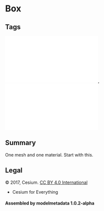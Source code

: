 # Box

## Tags

![core](../../Models-core.md), ![testing](../../Models-testing.md)

## Summary

One mesh and one material. Start with this.

## Legal

&copy; 2017, Cesium. [CC BY 4.0 International](https://creativecommons.org/licenses/by/4.0/legalcode)

 - Cesium for Everything

#### Assembled by modelmetadata 1.0.2-alpha